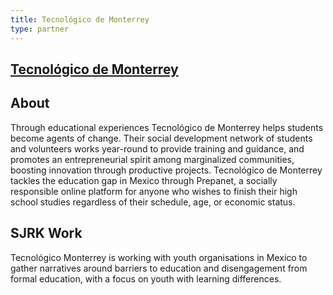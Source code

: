 ```yaml
---
title: Tecnológico de Monterrey
type: partner
---
```

## [Tecnol&oacute;gico de Monterrey](http://tec.mx/en)

## About

Through educational experiences Tecnológico de Monterrey helps students become agents of change. Their social development network of students and volunteers works year-round to provide training and guidance, and promotes an entrepreneurial spirit among marginalized communities, boosting innovation through productive projects. Tecnológico de Monterrey tackles the education gap in Mexico through Prepanet, a socially responsible online platform for anyone who wishes to finish their high school studies regardless of their schedule, age, or economic status.

## SJRK Work

Tecnológico Monterrey is working with youth organisations in Mexico to gather narratives around barriers to education and disengagement from formal education, with a focus on youth with learning differences.
